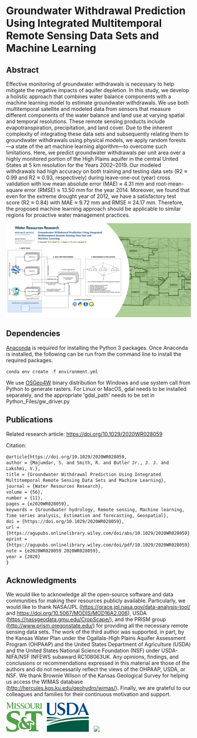 # Groundwater Withdrawal Prediction Using Integrated Multitemporal Remote Sensing Data Sets and Machine Learning

## Abstract
Effective monitoring of groundwater withdrawals is necessary to help mitigate the negative impacts of aquifer depletion. In this study, we develop a holistic approach that combines water balance components with a machine learning model to estimate groundwater withdrawals. We use both multitemporal satellite and modeled data from sensors that measure different components of the water balance and land use at varying spatial and temporal resolutions. These remote sensing products include evapotranspiration, precipitation, and land cover. Due to the inherent complexity of integrating these data sets and subsequently relating them to groundwater withdrawals using physical models, we apply random forests—a state of the art machine learning algorithm—to overcome such limitations. Here, we predict groundwater withdrawals per unit area over a highly monitored portion of the High Plains aquifer in the central United States at 5 km resolution for the Years 2002–2019. Our modeled withdrawals had high accuracy on both training and testing data sets (R2 ≈ 0.99 and R2 ≈ 0.93, respectively) during leave-one-out (year) cross validation with low mean absolute error (MAE) ≈ 4.31 mm and root-mean-square error (RMSE) ≈ 13.50 mm for the year 2014. Moreover, we found that even for the extreme drought year of 2012, we have a satisfactory test score (R2 ≈ 0.84) with MAE ≈ 9.72 mm and RMSE ≈ 24.17 mm. Therefore, the proposed machine learning approach should be applicable to similar regions for proactive water management practices.

![preview](Preview/HydroMST_Preview.PNG)

## Dependencies

[Anaconda](https://www.anaconda.com/products/individual) is required for installing the Python 3 packages. Once Anaconda
is installed, the following can be run from the command line to install the required packages.

```
conda env create -f environment.yml
```

We use [OSGeo4W](https://www.osgeo.org/projects/osgeo4w/) binary distribution for Windows and use system call from Python to generate rasters. For Linux or MacOS, gdal needs to be installed separately, and the appropriate 'gdal_path' needs to be set in Python_Files/gw_driver.py

## Publications
Related research article:  https://doi.org/10.1029/2020WR028059

Citation:
```
@article{https://doi.org/10.1029/2020WR028059,
author = {Majumdar, S. and Smith, R. and Butler Jr., J. J. and Lakshmi, V.},
title = {Groundwater Withdrawal Prediction Using Integrated Multitemporal Remote Sensing Data Sets and Machine Learning},
journal = {Water Resources Research},
volume = {56},
number = {11},
pages = {e2020WR028059},
keywords = {Groundwater hydrology, Remote sensing, Machine learning, Time series analysis, Estimation and forecasting, Geospatial},
doi = {https://doi.org/10.1029/2020WR028059},
url = {https://agupubs.onlinelibrary.wiley.com/doi/abs/10.1029/2020WR028059},
eprint = {https://agupubs.onlinelibrary.wiley.com/doi/pdf/10.1029/2020WR028059},
note = {e2020WR028059 2020WR028059},
year = {2020}
}
```

## Acknowledgments
We would like to acknowledge all the open-source software and data communities for making their resources publicly available. Particularly, we would like to thank NASA/JPL (https://grace.jpl.nasa.gov/data-analysis-tool/ and https://doi.org/10.5067/MODIS/MOD16A2.006), USDA (https://nassgeodata.gmu.edu/CropScape/), and the PRISM group (http://www.prism.oregonstate.edu/) for providing all the necessary remote sensing data sets. The work of the third author was supported, in part, by the Kansas Water Plan under the Ogallala-High Plains Aquifer Assessment Program (OHPAAP) and the United States Department of Agriculture (USDA) and the United States National Science Foundation (NSF) under USDA-NIFA/NSF INFEWS subaward RC108063UK. Any opinions, findings, and conclusions or recommendations expressed in this material are those of the authors and do not necessarily reflect the views of the OHPAAP, USDA, or NSF. We thank Brownie Wilson of the Kansas Geological Survey for helping us access the WIMAS database (http://hercules.kgs.ku.edu/geohydro/wimas/). Finally, we are grateful to our colleagues and families for their continuous motivation and support.

<img src="Preview/MST.png" height="80"/> &nbsp; <img src="Preview/usda-logo-color.png" height="80"/> &nbsp; <img src="Preview/NSF_Official_logo.png" height="80"/>